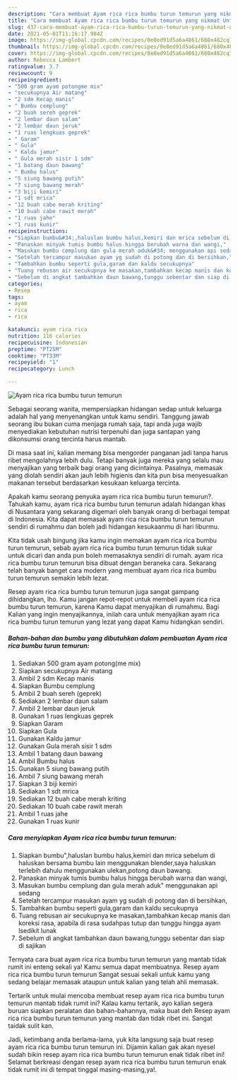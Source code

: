 ```yaml
---
description: "Cara membuat Ayam rica rica bumbu turun temurun yang nikmat Untuk Jualan"
title: "Cara membuat Ayam rica rica bumbu turun temurun yang nikmat Untuk Jualan"
slug: 437-cara-membuat-ayam-rica-rica-bumbu-turun-temurun-yang-nikmat-untuk-jualan
date: 2021-05-01T11:16:17.984Z
image: https://img-global.cpcdn.com/recipes/0e0ed91d5a6a4861/680x482cq70/ayam-rica-rica-bumbu-turun-temurun-foto-resep-utama.jpg
thumbnail: https://img-global.cpcdn.com/recipes/0e0ed91d5a6a4861/680x482cq70/ayam-rica-rica-bumbu-turun-temurun-foto-resep-utama.jpg
cover: https://img-global.cpcdn.com/recipes/0e0ed91d5a6a4861/680x482cq70/ayam-rica-rica-bumbu-turun-temurun-foto-resep-utama.jpg
author: Rebecca Lambert
ratingvalue: 3.7
reviewcount: 9
recipeingredient:
- "500 gram ayam potongme mix"
- "secukupnya Air matang"
- "2 sdm Kecap manis"
- " Bumbu cemplung"
- "2 buah sereh geprek"
- "2 lembar daun salam"
- "2 lembar daun jeruk"
- "1 ruas lengkuas geprek"
- " Garam"
- " Gula"
- " Kaldu jamur"
- " Gula merah sisir 1 sdm"
- "1 batang daun bawang"
- " Bumbu halus"
- "5 siung bawang putih"
- "7 siung bawang merah"
- "3 biji kemiri"
- "1 sdt mrica"
- "12 buah cabe merah kriting"
- "10 buah cabe rawit merah"
- "1 ruas jahe"
- "1 ruas kunir"
recipeinstructions:
- "Siapkan bumbu&#34;,haluslan bumbu halus,kemiri dan mrica sebelum di haluskan bersama bumbu lain menggunakan blender,saya haluskan terlebih dahulu menggunakan ulekan,potong daun bawang."
- "Panaskan minyak tumis bumbu halus hingga berubah warna dan wangi,"
- "Masukan bumbu cemplung dan gula merah aduk&#34; menggunakan api sedang"
- "Setelah tercampur masukan ayam yg sudah di potong dan di bersihkan,"
- "Tambahkan bumbu seperti gula,garam dan kaldu secukupnya"
- "Tuang rebusan air secukupnya ke masakan,tambahkan kecap manis dan koreksi rasa, apabila di rasa sudahpas tutup dan tunggu hingga ayam lsedikit lunak"
- "Sebelum di angkat tambahkan daun bawang,tunggu sebentar dan siap di sajikan"
categories:
- Resep
tags:
- ayam
- rica
- rica

katakunci: ayam rica rica 
nutrition: 116 calories
recipecuisine: Indonesian
preptime: "PT25M"
cooktime: "PT33M"
recipeyield: "1"
recipecategory: Lunch

---
```



![Ayam rica rica bumbu turun temurun](https://img-global.cpcdn.com/recipes/0e0ed91d5a6a4861/680x482cq70/ayam-rica-rica-bumbu-turun-temurun-foto-resep-utama.jpg)

Sebagai seorang wanita, mempersiapkan hidangan sedap untuk keluarga adalah hal yang menyenangkan untuk kamu sendiri. Tanggung jawab seorang ibu bukan cuma menjaga rumah saja, tapi anda juga wajib menyediakan kebutuhan nutrisi terpenuhi dan juga santapan yang dikonsumsi orang tercinta harus mantab.

Di masa  saat ini, kalian memang bisa mengorder panganan jadi tanpa harus ribet mengolahnya lebih dulu. Tetapi banyak juga mereka yang selalu mau menyajikan yang terbaik bagi orang yang dicintainya. Pasalnya, memasak yang diolah sendiri akan jauh lebih higienis dan kita pun bisa menyesuaikan makanan tersebut berdasarkan kesukaan keluarga tercinta. 



Apakah kamu seorang penyuka ayam rica rica bumbu turun temurun?. Tahukah kamu, ayam rica rica bumbu turun temurun adalah hidangan khas di Nusantara yang sekarang digemari oleh banyak orang di berbagai tempat di Indonesia. Kita dapat memasak ayam rica rica bumbu turun temurun sendiri di rumahmu dan boleh jadi hidangan kesukaanmu di hari liburmu.

Kita tidak usah bingung jika kamu ingin memakan ayam rica rica bumbu turun temurun, sebab ayam rica rica bumbu turun temurun tidak sukar untuk dicari dan anda pun boleh memasaknya sendiri di rumah. ayam rica rica bumbu turun temurun bisa dibuat dengan beraneka cara. Sekarang telah banyak banget cara modern yang membuat ayam rica rica bumbu turun temurun semakin lebih lezat.

Resep ayam rica rica bumbu turun temurun juga sangat gampang dihidangkan, lho. Kamu jangan repot-repot untuk membeli ayam rica rica bumbu turun temurun, karena Kamu dapat menyajikan di rumahmu. Bagi Kalian yang ingin menyajikannya, inilah cara untuk menyajikan ayam rica rica bumbu turun temurun yang lezat yang dapat Kamu hidangkan sendiri.

<!--inarticleads1-->

##### Bahan-bahan dan bumbu yang dibutuhkan dalam pembuatan Ayam rica rica bumbu turun temurun:

1. Sediakan 500 gram ayam potong(me mix)
1. Siapkan secukupnya Air matang
1. Ambil 2 sdm Kecap manis
1. Siapkan  Bumbu cemplung
1. Ambil 2 buah sereh (geprek)
1. Sediakan 2 lembar daun salam
1. Ambil 2 lembar daun jeruk
1. Gunakan 1 ruas lengkuas geprek
1. Siapkan  Garam
1. Siapkan  Gula
1. Gunakan  Kaldu jamur
1. Gunakan  Gula merah sisir 1 sdm
1. Ambil 1 batang daun bawang
1. Ambil  Bumbu halus
1. Gunakan 5 siung bawang putih
1. Ambil 7 siung bawang merah
1. Siapkan 3 biji kemiri
1. Sediakan 1 sdt mrica
1. Sediakan 12 buah cabe merah kriting
1. Sediakan 10 buah cabe rawit merah
1. Ambil 1 ruas jahe
1. Gunakan 1 ruas kunir




<!--inarticleads2-->

##### Cara menyiapkan Ayam rica rica bumbu turun temurun:

1. Siapkan bumbu&#34;,haluslan bumbu halus,kemiri dan mrica sebelum di haluskan bersama bumbu lain menggunakan blender,saya haluskan terlebih dahulu menggunakan ulekan,potong daun bawang.
1. Panaskan minyak tumis bumbu halus hingga berubah warna dan wangi,
1. Masukan bumbu cemplung dan gula merah aduk&#34; menggunakan api sedang
1. Setelah tercampur masukan ayam yg sudah di potong dan di bersihkan,
1. Tambahkan bumbu seperti gula,garam dan kaldu secukupnya
1. Tuang rebusan air secukupnya ke masakan,tambahkan kecap manis dan koreksi rasa, apabila di rasa sudahpas tutup dan tunggu hingga ayam lsedikit lunak
1. Sebelum di angkat tambahkan daun bawang,tunggu sebentar dan siap di sajikan




Ternyata cara buat ayam rica rica bumbu turun temurun yang mantab tidak rumit ini enteng sekali ya! Kamu semua dapat membuatnya. Resep ayam rica rica bumbu turun temurun Sangat sesuai sekali untuk kamu yang sedang belajar memasak ataupun untuk kalian yang telah ahli memasak.

Tertarik untuk mulai mencoba membuat resep ayam rica rica bumbu turun temurun mantab tidak rumit ini? Kalau kamu tertarik, ayo kalian segera buruan siapkan peralatan dan bahan-bahannya, maka buat deh Resep ayam rica rica bumbu turun temurun yang mantab dan tidak ribet ini. Sangat taidak sulit kan. 

Jadi, ketimbang anda berlama-lama, yuk kita langsung saja buat resep ayam rica rica bumbu turun temurun ini. Dijamin kalian gak akan nyesel sudah bikin resep ayam rica rica bumbu turun temurun enak tidak ribet ini! Selamat berkreasi dengan resep ayam rica rica bumbu turun temurun enak tidak rumit ini di tempat tinggal masing-masing,ya!.

